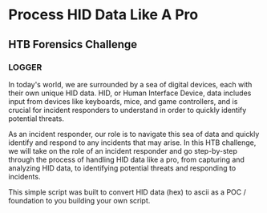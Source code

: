 # Process HID Data Like A Pro

## HTB Forensics Challenge 
### LOGGER

In today's world, we are surrounded by a sea of digital devices, each with their own unique HID data. HID, or Human Interface Device, data includes input from devices like keyboards, mice, and game controllers, and is crucial for incident responders to understand in order to quickly identify potential threats.

As an incident responder, our role is to navigate this sea of data and quickly identify and respond to any incidents that may arise. In this HTB challenge, we will take on the role of an incident responder and go step-by-step through the process of handling HID data like a pro, from capturing and analyzing HID data, to identifying potential threats and responding to incidents.


This simple script was built to convert HID data (hex) to ascii as a POC / foundation to you building your own script.
